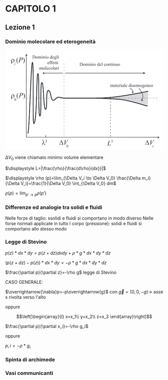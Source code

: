 # CAPITOLO 1

## Lezione 1

### Dominio molecolare ed eterogeneità

![densita](densita.png)

$\Delta V_0$ viene chiamato minimo volume elementare

$\displaystyle L=|\frac{\rho}{\frac{d\rho}{dx}}|$

$\displaystyle \rho (p)=\lim_{\Delta V_i \to \Delta V_0} \frac{\Delta m_i}{\Delta V_i}=\frac{1}{\Delta V_0} \int_{\Delta V_0} dm$

$\displaystyle \rho (p)=\lim_{p' \to p}\rho (p')$

### Differenze ed analogie tra solidi e fluidi

Nelle forze di taglio: ssolidi e fluidi si comportano in modo diverso
Nelle forse normali applicate in tutto l corpo (pressione): solidi e fluidi si comportano allo stesso modo

### Legge di Stevino

$p(z)*dx*dy=p(z+dz)dx dy+\rho*g*dx*dy*dz$

$(p(z+dz)-p(z))*dx*dy=-\rho*g*dx*dy*dz$

$\frac{\partial p}{\partial z}=-\rho g$  legge di Stevino

CASO GENERALE:

$\overrightarrow{\nabla}p=-p\overrightarrow{g}$ con $\overrightarrow{g}=(0,0,-g) \to$ asse x rivolta verso l'alto

oppure

$$\left[\begin{array}{l} 
x=x_1\\ 
y=x_2\\
z=x_3
\end{array}\right]$$

$\frac{\partial p}{\partial x_i}=-\rho g_i$   

oppure

$p,i=-\rho*g_i$
### Spinta di archimede

### Vasi communicanti